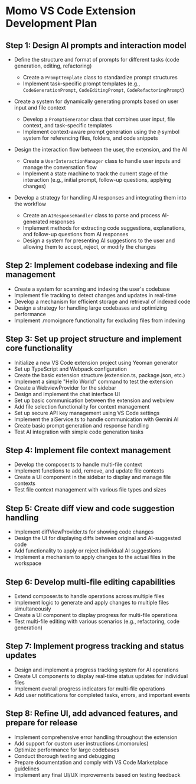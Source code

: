 # Momo VS Code Extension Development Plan

## Step 1: Design AI prompts and interaction model

- Define the structure and format of prompts for different tasks (code generation, editing, refactoring)
  - Create a `PromptTemplate` class to standardize prompt structures
  - Implement task-specific prompt templates (e.g., `CodeGenerationPrompt`, `CodeEditingPrompt`, `CodeRefactoringPrompt`)

- Create a system for dynamically generating prompts based on user input and file context
  - Develop a `PromptGenerator` class that combines user input, file context, and task-specific templates
  - Implement context-aware prompt generation using the `@` symbol system for referencing files, folders, and code snippets

- Design the interaction flow between the user, the extension, and the AI
  - Create a `UserInteractionManager` class to handle user inputs and manage the conversation flow
  - Implement a state machine to track the current stage of the interaction (e.g., initial prompt, follow-up questions, applying changes)

- Develop a strategy for handling AI responses and integrating them into the workflow
  - Create an `AIResponseHandler` class to parse and process AI-generated responses
  - Implement methods for extracting code suggestions, explanations, and follow-up questions from AI responses
  - Design a system for presenting AI suggestions to the user and allowing them to accept, reject, or modify the changes

## Step 2: Implement codebase indexing and file management

- Create a system for scanning and indexing the user's codebase
- Implement file tracking to detect changes and updates in real-time
- Develop a mechanism for efficient storage and retrieval of indexed code
- Design a strategy for handling large codebases and optimizing performance
- Implement .momoignore functionality for excluding files from indexing

## Step 3: Set up project structure and implement core functionality

- Initialize a new VS Code extension project using Yeoman generator
- Set up TypeScript and Webpack configuration
- Create the basic extension structure (extension.ts, package.json, etc.)
- Implement a simple "Hello World" command to test the extension
- Create a WebviewProvider for the sidebar
- Design and implement the chat interface UI
- Set up basic communication between the extension and webview
- Add file selection functionality for context management
- Set up secure API key management using VS Code settings
- Implement the aiService.ts to handle communication with Gemini AI
- Create basic prompt generation and response handling
- Test AI integration with simple code generation tasks

## Step 4: Implement file context management

- Develop the composer.ts to handle multi-file context
- Implement functions to add, remove, and update file contexts
- Create a UI component in the sidebar to display and manage file contexts
- Test file context management with various file types and sizes

## Step 5: Create diff view and code suggestion handling

- Implement diffViewProvider.ts for showing code changes
- Design the UI for displaying diffs between original and AI-suggested code
- Add functionality to apply or reject individual AI suggestions
- Implement a mechanism to apply changes to the actual files in the workspace

## Step 6: Develop multi-file editing capabilities

- Extend composer.ts to handle operations across multiple files
- Implement logic to generate and apply changes to multiple files simultaneously
- Create a UI component to display progress for multi-file operations
- Test multi-file editing with various scenarios (e.g., refactoring, code generation)

## Step 7: Implement progress tracking and status updates

- Design and implement a progress tracking system for AI operations
- Create UI components to display real-time status updates for individual files
- Implement overall progress indicators for multi-file operations
- Add user notifications for completed tasks, errors, and important events

## Step 8: Refine UI, add advanced features, and prepare for release

- Implement comprehensive error handling throughout the extension
- Add support for custom user instructions (.momorules)
- Optimize performance for large codebases
- Conduct thorough testing and debugging
- Prepare documentation and comply with VS Code Marketplace guidelines
- Implement any final UI/UX improvements based on testing feedback

